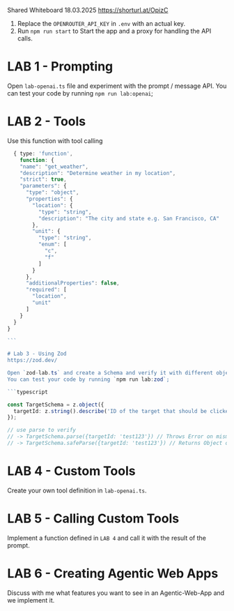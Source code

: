 Shared Whiteboard 18.03.2025 https://shorturl.at/OpizC

1. Replace the `OPENROUTER_API_KEY` in `.env` with an actual key.
2. Run `npm run start` to Start the app and a proxy for handling the API calls.

# LAB 1 - Prompting

Open `lab-openai.ts` file and experiment with the prompt / message API.
You can test your code by running `npm run lab:openai`;

# LAB 2 - Tools

Use this function with tool calling

````Typescript
  { type: 'function',
    function: {
    "name": "get_weather",
    "description": "Determine weather in my location",
    "strict": true,
    "parameters": {
      "type": "object",
      "properties": {
        "location": {
          "type": "string",
          "description": "The city and state e.g. San Francisco, CA"
        },
        "unit": {
          "type": "string",
          "enum": [
            "c",
            "f"
          ]
        }
      },
      "additionalProperties": false,
      "required": [
        "location",
        "unit"
      ]
    }
  }
}

```

# Lab 3 - Using Zod
https://zod.dev/

Open `zod-lab.ts` and create a Schema and verify it with different objects.
You can test your code by running `npm run lab:zod`;

```typescript

const TargetSchema = z.object({
  targetId: z.string().describe('ID of the target that should be clicked.'),
});

// use parse to verify
// -> TargetSchema.parse({targetId: 'test123'}) // Throws Error on mismatch
// -> TargetSchema.safeParse({targetId: 'test123'}) // Returns Object on mismatch

````

# LAB 4 - Custom Tools

Create your own tool definition in `lab-openai.ts`.

# LAB 5 - Calling Custom Tools

Implement a function defined in `LAB 4` and call it with the result of the prompt.

# LAB 6 - Creating Agentic Web Apps

Discuss with me what features you want to see in an Agentic-Web-App and we implement it.
